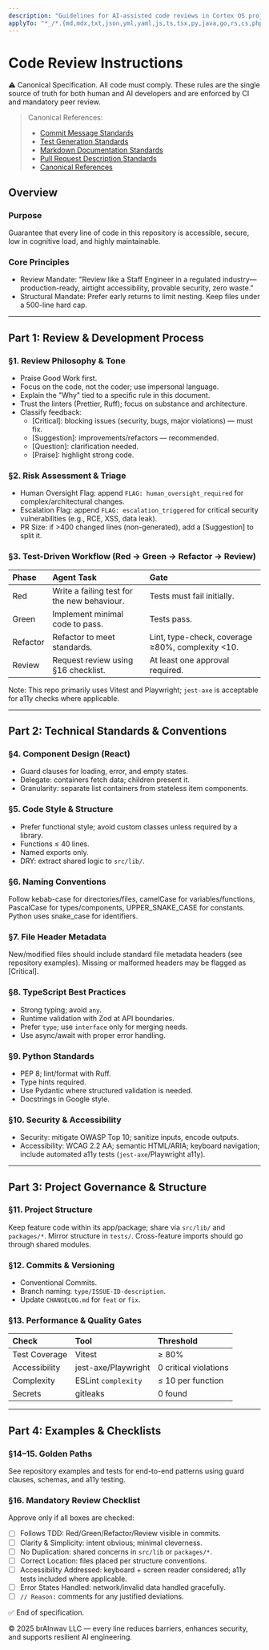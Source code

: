 ```yaml
---
description: "Guidelines for AI-assisted code reviews in Cortex OS projects, ensuring accessibility, security, and maintainability."
applyTo: "*_/*.{md,mdx,txt,json,yml,yaml,js,ts,tsx,py,java,go,rs,cs,php,rb,swift,kt,scala,ex,clj,hs}"
---
```


<!--
file_path: ".github/instructions/copilot-codeReview.instructions.md"
last_updated: "2025-08-09"
maintainer: "@jamiescottcraik"
version: "1.8"
status: "active"
-->

# Code Review Instructions

⚠️ Canonical Specification. All code must comply. These rules are the single source of truth for both human and AI developers and are enforced by CI and mandatory peer review.

> Canonical References:
>
> - [Commit Message Standards](./copilot-commitMessage.instructions.md)
> - [Test Generation Standards](./copilot-testGeneration.instructions.md)
> - [Markdown Documentation Standards](./copilot-markdown.instructions.md)
> - [Pull Request Description Standards](./copilot-pullRequest.instructions.md)
> - [Canonical References](../../docs/architecture/canonical-references.md)

## Overview

### Purpose

Guarantee that every line of code in this repository is accessible, secure, low in cognitive load, and highly maintainable.

### Core Principles

- Review Mandate: "Review like a Staff Engineer in a regulated industry—production-ready, airtight accessibility, provable security, zero waste."
- Structural Mandate: Prefer early returns to limit nesting. Keep files under a 500-line hard cap.

---

## Part 1: Review & Development Process

### §1. Review Philosophy & Tone

- Praise Good Work first.
- Focus on the code, not the coder; use impersonal language.
- Explain the "Why" tied to a specific rule in this document.
- Trust the linters (Prettier, Ruff); focus on substance and architecture.
- Classify feedback:
  - [Critical]: blocking issues (security, bugs, major violations) — must fix.
  - [Suggestion]: improvements/refactors — recommended.
  - [Question]: clarification needed.
  - [Praise]: highlight strong code.

### §2. Risk Assessment & Triage

- Human Oversight Flag: append `FLAG: human_oversight_required` for complex/architectural changes.
- Escalation Flag: append `FLAG: escalation_triggered` for critical security vulnerabilities (e.g., RCE, XSS, data leak).
- PR Size: if >400 changed lines (non-generated), add a [Suggestion] to split it.

### §3. Test-Driven Workflow (Red → Green → Refactor → Review)

| Phase    | Agent Task                                  | Gate                                             |
| :------- | :------------------------------------------ | :----------------------------------------------- |
| Red      | Write a failing test for the new behaviour. | Tests must fail initially.                       |
| Green    | Implement minimal code to pass.             | Tests pass.                                      |
| Refactor | Refactor to meet standards.                 | Lint, type-check, coverage ≥80%, complexity <10. |
| Review   | Request review using §16 checklist.         | At least one approval required.                  |

Note: This repo primarily uses Vitest and Playwright; `jest-axe` is acceptable for a11y checks where applicable.

---

## Part 2: Technical Standards & Conventions

### §4. Component Design (React)

- Guard clauses for loading, error, and empty states.
- Delegate: containers fetch data; children present it.
- Granularity: separate list containers from stateless item components.

### §5. Code Style & Structure

- Prefer functional style; avoid custom classes unless required by a library.
- Functions ≤ 40 lines.
- Named exports only.
- DRY: extract shared logic to `src/lib/`.

### §6. Naming Conventions

Follow kebab-case for directories/files, camelCase for variables/functions, PascalCase for types/components, UPPER_SNAKE_CASE for constants. Python uses snake_case for identifiers.

### §7. File Header Metadata

New/modified files should include standard file metadata headers (see repository examples). Missing or malformed headers may be flagged as [Critical].

### §8. TypeScript Best Practices

- Strong typing; avoid `any`.
- Runtime validation with Zod at API boundaries.
- Prefer `type`; use `interface` only for merging needs.
- Use async/await with proper error handling.

### §9. Python Standards

- PEP 8; lint/format with Ruff.
- Type hints required.
- Use Pydantic where structured validation is needed.
- Docstrings in Google style.

### §10. Security & Accessibility

- Security: mitigate OWASP Top 10; sanitize inputs, encode outputs.
- Accessibility: WCAG 2.2 AA; semantic HTML/ARIA; keyboard navigation; include automated a11y tests (`jest-axe`/Playwright a11y).

---

## Part 3: Project Governance & Structure

### §11. Project Structure

Keep feature code within its app/package; share via `src/lib/` and `packages/*`. Mirror structure in `tests/`. Cross-feature imports should go through shared modules.

### §12. Commits & Versioning

- Conventional Commits.
- Branch naming: `type/ISSUE-ID-description`.
- Update `CHANGELOG.md` for `feat` or `fix`.

### §13. Performance & Quality Gates

| Check         | Tool                | Threshold             |
| :------------ | :------------------ | :-------------------- |
| Test Coverage | Vitest              | ≥ 80%                 |
| Accessibility | jest-axe/Playwright | 0 critical violations |
| Complexity    | ESLint `complexity` | ≤ 10 per function     |
| Secrets       | gitleaks            | 0 found               |

---

## Part 4: Examples & Checklists

### §14–15. Golden Paths

See repository examples and tests for end-to-end patterns using guard clauses, schemas, and a11y testing.

### §16. Mandatory Review Checklist

Approve only if all boxes are checked:

- [ ] Follows TDD: Red/Green/Refactor/Review visible in commits.
- [ ] Clarity & Simplicity: intent obvious; minimal cleverness.
- [ ] No Duplication: shared concerns in `src/lib` or `packages/*`.
- [ ] Correct Location: files placed per structure conventions.
- [ ] Accessibility Addressed: keyboard + screen reader considered; a11y tests included where applicable.
- [ ] Error States Handled: network/invalid data handled gracefully.
- [ ] `// Reason:` comments for any justified deviations.

✅ End of specification.

© 2025 brAInwav LLC — every line reduces barriers, enhances security, and supports resilient AI engineering.
